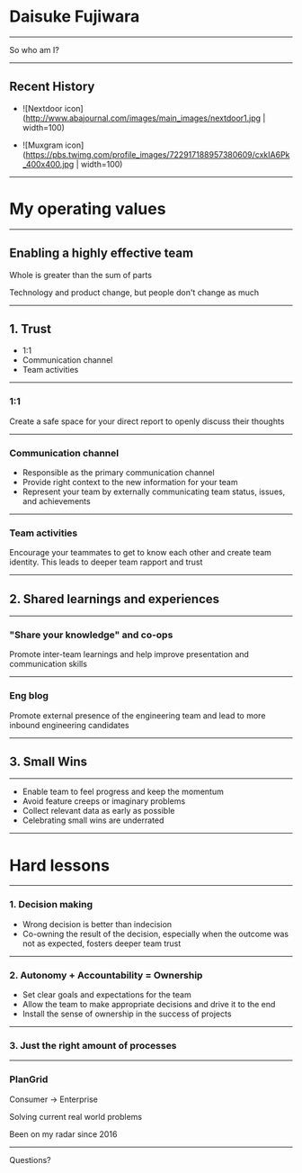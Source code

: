 # Daisuke Fujiwara 

---

So who am I?

---

## Recent History

- ![Nextdoor icon](http://www.abajournal.com/images/main_images/nextdoor1.jpg | width=100)

- ![Muxgram icon](https://pbs.twimg.com/profile_images/722917188957380609/cxkIA6Pk_400x400.jpg | width=100)

---

# My operating values

---

## Enabling a highly effective team

Whole is greater than the sum of parts

Technology and product change, but people don't change as much

---

## 1. Trust

- 1:1
- Communication channel
- Team activities

---

### 1:1

<!--
- Weekly session for ~30 minutes
- Happiness index as a conversation starter
- Focus on listening
- Provide and receive fresh feedback
- Agree on action items on both ends for the next time
-->

Create a safe space for your direct report to openly discuss their thoughts

---

### Communication channel

- Responsible as the primary communication channel
- Provide right context to the new information for your team
- Represent your team by externally communicating team status, issues, and achievements 

---

### Team activities

<!--
- Weekly team boba run
- Dinner / Movies night out
- offsites
-->

Encourage your teammates to get to know each other and create team identity. This leads to deeper team rapport and trust

---

## 2. Shared learnings and experiences

---

### "Share your knowledge" and co-ops

<!--
- "Share your knowledge": Eng all hands presentation to the entire eng org
- Co-ops: Bi-weeky cross team technical meetings about iOS and Android
-->

Promote inter-team learnings and help improve presentation and communication skills

---

### Eng blog

<!--
- Cover various engineering topics in blogs, written by engineers  
-->

Promote external presence of the engineering team and lead to more inbound engineering candidates 

---

## 3. Small Wins

---

- Enable team to feel progress and keep the momentum
- Avoid feature creeps or imaginary problems
- Collect relevant data as early as possible 
- Celebrating small wins are underrated

---

# Hard lessons

---

### 1. Decision making

- Wrong decision is better than indecision
- Co-owning the result of the decision, especially when the outcome was not as expected, fosters deeper team trust 

---

### 2. Autonomy + Accountability = Ownership

- Set clear goals and expectations for the team
- Allow the team to make appropriate decisions and drive it to the end
- Install the sense of ownership in the success of projects

---

### 3. Just the right amount of processes

---

### PlanGrid

Consumer -> Enterprise

Solving current real world problems 

Been on my radar since 2016

---

Questions?